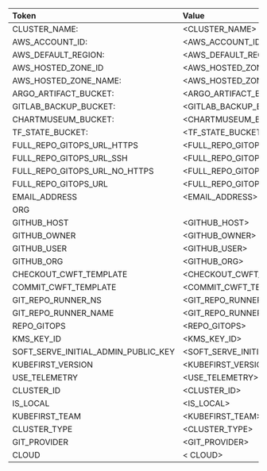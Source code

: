 | Token              | Value        |
|:----|:---|
|CLUSTER_NAME: | <CLUSTER_NAME>|
|AWS_ACCOUNT_ID: | <AWS_ACCOUNT_ID>|
|AWS_DEFAULT_REGION: | <AWS_DEFAULT_REGION>|
|AWS_HOSTED_ZONE_ID | <AWS_HOSTED_ZONE_ID>|
|AWS_HOSTED_ZONE_NAME: | <AWS_HOSTED_ZONE_NAME>|
|ARGO_ARTIFACT_BUCKET: | <ARGO_ARTIFACT_BUCKET>|
|GITLAB_BACKUP_BUCKET: | <GITLAB_BACKUP_BUCKET>|
|CHARTMUSEUM_BUCKET: | <CHARTMUSEUM_BUCKET>|
|TF_STATE_BUCKET: | <TF_STATE_BUCKET>|
|FULL_REPO_GITOPS_URL_HTTPS | <FULL_REPO_GITOPS_URL_HTTPS>|
|FULL_REPO_GITOPS_URL_SSH | <FULL_REPO_GITOPS_URL_SSH>|
|FULL_REPO_GITOPS_URL_NO_HTTPS | <FULL_REPO_GITOPS_URL_NO_HTTPS>|
|FULL_REPO_GITOPS_URL | <FULL_REPO_GITOPS_URL>|
|EMAIL_ADDRESS | <EMAIL_ADDRESS>|
| ORG | <ORG> |
|GITHUB_HOST|<GITHUB_HOST>|  
|GITHUB_OWNER | <GITHUB_OWNER>|
|GITHUB_USER | <GITHUB_USER>|
|GITHUB_ORG|<GITHUB_ORG> | 
|CHECKOUT_CWFT_TEMPLATE | <CHECKOUT_CWFT_TEMPLATE>|
|COMMIT_CWFT_TEMPLATE|<COMMIT_CWFT_TEMPLATE>|
|GIT_REPO_RUNNER_NS | <GIT_REPO_RUNNER_NS>|
|GIT_REPO_RUNNER_NAME | <GIT_REPO_RUNNER_NAME>|  
|REPO_GITOPS | <REPO_GITOPS>|
|KMS_KEY_ID | <KMS_KEY_ID>|
|SOFT_SERVE_INITIAL_ADMIN_PUBLIC_KEY | <SOFT_SERVE_INITIAL_ADMIN_PUBLIC_KEY>|
|KUBEFIRST_VERSION | <KUBEFIRST_VERSION>|
|USE_TELEMETRY | <USE_TELEMETRY>|
|CLUSTER_ID | <CLUSTER_ID>|
|IS_LOCAL | <IS_LOCAL>|
|KUBEFIRST_TEAM | <KUBEFIRST_TEAM>|
|CLUSTER_TYPE | <CLUSTER_TYPE>|
|GIT_PROVIDER | <GIT_PROVIDER>|
|CLOUD | < CLOUD>|
